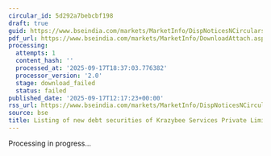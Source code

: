 ```yaml
---
circular_id: 5d292a7bebcbf198
draft: true
guid: https://www.bseindia.com/markets/MarketInfo/DispNoticesNCirculars.aspx?Noticeid={226EA7A6-7ACB-4048-9534-19B65E843AC0}&noticeno=20250917-24&dt=09/17/2025&icount=24&totcount=57&flag=0
pdf_url: https://www.bseindia.com/markets/MarketInfo/DownloadAttach.aspx?id=20250917-24&attachedId=
processing:
  attempts: 1
  content_hash: ''
  processed_at: '2025-09-17T18:37:03.776382'
  processor_version: '2.0'
  stage: download_failed
  status: failed
published_date: '2025-09-17T12:17:23+00:00'
rss_url: https://www.bseindia.com/markets/MarketInfo/DispNoticesNCirculars.aspx?Noticeid={226EA7A6-7ACB-4048-9534-19B65E843AC0}&noticeno=20250917-24&dt=09/17/2025&icount=24&totcount=57&flag=0
source: bse
title: Listing of new debt securities of Krazybee Services Private Limited
---
```


Processing in progress...